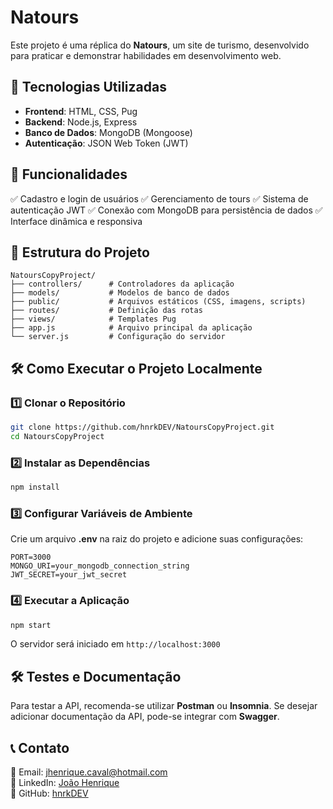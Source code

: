 # Natours

Este projeto é uma réplica do **Natours**, um site de turismo, desenvolvido para praticar e demonstrar habilidades em desenvolvimento web.

## 🚀 Tecnologias Utilizadas

- **Frontend**: HTML, CSS, Pug
- **Backend**: Node.js, Express
- **Banco de Dados**: MongoDB (Mongoose)
- **Autenticação**: JSON Web Token (JWT)

## 📌 Funcionalidades

✅ Cadastro e login de usuários
✅ Gerenciamento de tours
✅ Sistema de autenticação JWT
✅ Conexão com MongoDB para persistência de dados
✅ Interface dinâmica e responsiva

## 📂 Estrutura do Projeto

```
NatoursCopyProject/
├── controllers/      # Controladores da aplicação
├── models/           # Modelos de banco de dados
├── public/           # Arquivos estáticos (CSS, imagens, scripts)
├── routes/           # Definição das rotas
├── views/            # Templates Pug
├── app.js            # Arquivo principal da aplicação
└── server.js         # Configuração do servidor
```

## 🛠 Como Executar o Projeto Localmente

### 1️⃣ Clonar o Repositório
```bash
git clone https://github.com/hnrkDEV/NatoursCopyProject.git
cd NatoursCopyProject
```

### 2️⃣ Instalar as Dependências
```bash
npm install
```

### 3️⃣ Configurar Variáveis de Ambiente
Crie um arquivo **.env** na raiz do projeto e adicione suas configurações:
```
PORT=3000
MONGO_URI=your_mongodb_connection_string
JWT_SECRET=your_jwt_secret
```

### 4️⃣ Executar a Aplicação
```bash
npm start
```
O servidor será iniciado em `http://localhost:3000`

## 🛠 Testes e Documentação
Para testar a API, recomenda-se utilizar **Postman** ou **Insomnia**. Se desejar adicionar documentação da API, pode-se integrar com **Swagger**.

## 📞 Contato
📧 Email: jhenrique.caval@hotmail.com  
🔗 LinkedIn: [João Henrique](https://www.linkedin.com/in/joao-hrnk/)  
🔗 GitHub: [hnrkDEV](https://github.com/hnrkDEV)

